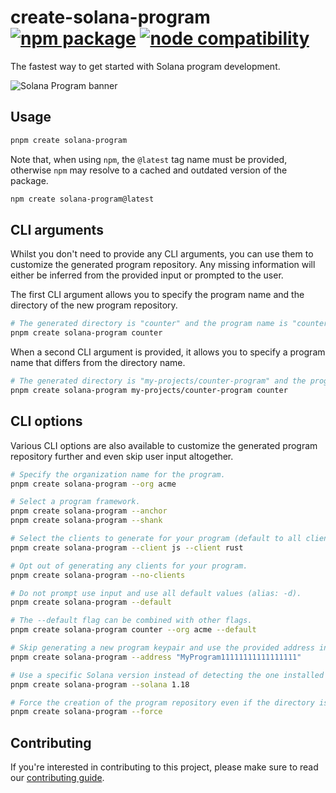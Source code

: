 # create-solana-program <a href="https://npmjs.com/package/create-solana-program"><img src="https://badgen.net/npm/v/create-solana-program" alt="npm package"></a> <a href="https://nodejs.org/en/about/previous-releases"><img src="https://img.shields.io/node/v/create-solana-program" alt="node compatibility"></a>

The fastest way to get started with Solana program development.

![Solana Program banner](https://github.com/solana-program/create-solana-program/assets/3642397/ebd0c01e-52d3-45ef-b1f3-e07bee53ab13)

## Usage

```sh
pnpm create solana-program
```

Note that, when using `npm`, the `@latest` tag name must be provided, otherwise `npm` may resolve to a cached and outdated version of the package.

```sh
npm create solana-program@latest
```

## CLI arguments

Whilst you don't need to provide any CLI arguments, you can use them to customize the generated program repository. Any missing information will either be inferred from the provided input or prompted to the user.

The first CLI argument allows you to specify the program name and the directory of the new program repository.

```sh
# The generated directory is "counter" and the program name is "counter".
pnpm create solana-program counter
```

When a second CLI argument is provided, it allows you to specify a program name that differs from the directory name.

```sh
# The generated directory is "my-projects/counter-program" and the program name is "counter".
pnpm create solana-program my-projects/counter-program counter
```

## CLI options

Various CLI options are also available to customize the generated program repository further and even skip user input altogether.

```sh
# Specify the organization name for the program.
pnpm create solana-program --org acme

# Select a program framework.
pnpm create solana-program --anchor
pnpm create solana-program --shank

# Select the clients to generate for your program (default to all clients).
pnpm create solana-program --client js --client rust

# Opt out of generating any clients for your program.
pnpm create solana-program --no-clients

# Do not prompt use input and use all default values (alias: -d).
pnpm create solana-program --default

# The --default flag can be combined with other flags.
pnpm create solana-program counter --org acme --default

# Skip generating a new program keypair and use the provided address instead.
pnpm create solana-program --address "MyProgram11111111111111111"

# Use a specific Solana version instead of detecting the one installed on the system.
pnpm create solana-program --solana 1.18

# Force the creation of the program repository even if the directory is not empty.
pnpm create solana-program --force
```

## Contributing

If you're interested in contributing to this project, please make sure to read our [contributing guide](./CONTRIBUTING.md).

